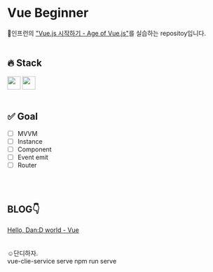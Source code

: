 # Vue Beginner

📍인프런의 ["Vue.js 시작하기 - Age of Vue.js"](https://www.inflearn.com/course/age-of-vuejs/dashboard)를 실습하는 repositoy입니다.
<br>
<br>

## 🔥 Stack

<img height="30" src="https://img.shields.io/badge/Vue-black?style=for-the-badge&logo=Vue&logoColor=#4FC08D"/> <img height="30" src="https://img.shields.io/badge/Javascript-black?style=for-the-badge&logo=Javascript&logoColor=F7DF1E"/>
<br>
<br>

## ✅ Goal

- [ ] MVVM
- [ ] Instance
- [ ] Component
- [ ] Event emit
- [ ] Router

<br>
<br>

## BLOG👇

[Hello, Dan:D world - Vue](https://kangdanne.tistory.com/category/D.evelop/Vue)
<br>
<br>
<br>
☺︎단디하자.
<br>
vue-clie-service serve
npm run serve
